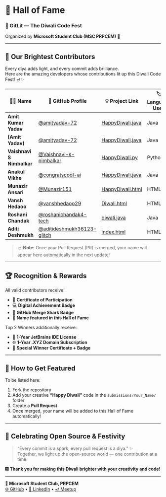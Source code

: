 # 🏅 Hall of Fame  
### 🎇 GitLit — The Diwali Code Fest  
Organized by **Microsoft Student Club (MSC PRPCEM)** 💙  

---

## 🌟 Our Brightest Contributors  
Every diya adds light, and every commit adds brilliance.  
Here are the amazing developers whose contributions lit up this Diwali Code Fest! 🪔✨  

| 🧑‍💻 **Name** | 🔗 **GitHub Profile** | 💡 **Project Link** | 🏷️ **Language Used** | 🎖️ **Status** |
|----------------|-----------------------|----------------------|----------------------|----------------|
| **Amit Kumar Yadav** | [@amityadav-72](https://github.com/amityadav-72) | [HappyDiwali.java](submissions/AmitYadav/HappyDiwali.java) |  Java | ✅ Merged |
| **(Amit Yadav)** | [@amityadav-72](https://github.com/amityadav-72) | [HappyDiwali.java](submissions/AmitKumarYadav/HappyDiwali.java) |  Java | ✅ Merged |
| **Vaishnavi S Nimbalkar** | [@Vaishnavi-s-nimbalkar](https://github.com/Vaishnavi-s-nimbalkar) | [HappyDiwali.py](submissions/Vaishnavi-s-nimbalkar%20/HappyDiwali.py) |  Python | ✅ Merged |
| **Anakul Vikhe** | [@congratscool-ai](https://github.com/congratscool-ai) | [HappyDiwali.java](submissions/Anakul%20Vikhe/Happy%20Diwali.java) |  Java | ✅ Merged |
| **Munazir Ansari** | [@Munazir151](https://github.com/Munazir151) | [HappyDiwali.html](submissions/Munazir%20Ansari/HappyDiwali.html) |  HTML | ✅ Merged |
| **Vansh Hedaoo** | [@vanshhedaoo29](https://github.com/vanshhedaoo29) | [Diwali.html](submissions/Vansh%20Hedaoo/Diwali.html) |  HTML | ✅ Merged |
| **Roshani Chandak** | [@roshanichandak4-tech](https://github.com/roshanichandak4-tech) | [diwali.java](submissions/ROSHANICHANDAK/diwali) |  Java | ✅ Merged |
| **Aditi Deshmukh** | [@aditideshmukh36123-glitch](https://github.com/aditideshmukh36123-glitch) | [index.html](submissions/Aditi%20Deshmukh/index.html) |  HTML | ✅ Merged |


> 🪔 **Note:** Once your Pull Request (PR) is merged, your name will appear here automatically in the next update!

---

## 🏆 Recognition & Rewards  

All valid contributors receive:  
- 📜 **Certificate of Participation**  
- 💻 **Digital Achievement Badge**  
- 🦈 **GitHub Merge Shark Badge**  
- 🌟 **Name featured in this Hall of Fame**  

Top 2 Winners additionally receive:  
- 🧠 **1-Year JetBrains IDE License**  
- 🌐 **1-Year .XYZ Domain Subscription**  
- 🏅 **Special Winner Certificate + Badge**

---

## 💬 How to Get Featured  

To be listed here:
1. Fork the repository  
2. Add your creative **“Happy Diwali”** code in the `submissions/Your_Name/` folder  
3. Create a **Pull Request**  
4. Once merged, your name will be added to this Hall of Fame automatically!  

---

## 🎉 Celebrating Open Source & Festivity  

> “Every commit is a spark, every pull request is a diya.” ✨  
Together, we light up the open-source world — one contribution at a time.  

🎆 **Thank you for making this Diwali brighter with your creativity and code!**  

---
**💙 Microsoft Student Club, PRPCEM**  
[🌐 GitHub](https://github.com/mscprpcem) • [💼 LinkedIn](https://www.linkedin.com/company/mscprpcem) • [🪔 Meetup](https://www.meetup.com/global-ai-amravati/events/311534762/)
